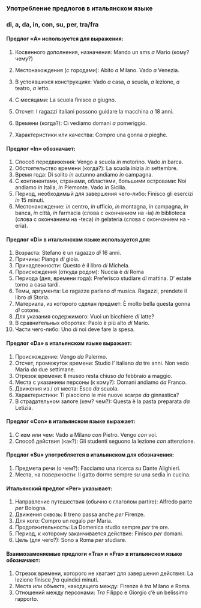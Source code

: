 ### Употребление предлогов в итальянском языке
### di, a, da, in, con, su, per, tra/fra

#### Предлог «A» используется для выражения:

1. Косвенного дополнения, назначения: 
	Mando un sms *a* Mario (кому? чему?)

2. Местонахождения (с городами):
	Abito *a* Milano. Vado *a* Venezia.
3. В устоявшихся конструкциях:
	Vado *a* casa, *a* scuola, *a* lezione, *a* teatro, *a* letto.
4. С месяцами:
	La scuola finisce *a* giugno.
5. Отсчет:
	I ragazzi italiani possono guidare la macchina *a* 18 anni.
6. Времени (когда?):
	Ci vediamo domani *a* pomeriggio.
7. Характеристики или качества:
	Compro una gonna *a* pieghe.

#### Предлог «In» обозначает:

1. Способ передвижения:
	Vengo a scuola *in* motorino. Vado *in* barca.
2. Обстоятельство времени (когда?):
	La scuola inizia *in* settembre.
3. Время года:
	Di solito *in* autunno andiamo *in* campagna.
4. С континентами, странами, областями, большими островами:
	Noi andiamo *in* Italia, *in* Piemonte. Vado *in* Sicilia.
5. Период, необходимый для завершения чего-либо:
	Finisco gli esercizi *in* 15 minuti.
6. Местонахождение:
	*in* centro, *in* ufficio, *in* montagna, *in* campagna, *in* banca, *in* città,
	*in* farmacia (слова с окончанием на -ia)
	*in* biblioteca (слова с окончанием на -teca)
	*in* gelateria (слова с окончанием на -eria).


#### Предлог «Di» в итальянском языке используется для:

1.  Возраста:
	Stefano è un ragazzo *di* 16 anni.
2.  Причины:
	Piange *di* gioia.
3.  Принадлежности:
	Questo è il libro *di* Michela.
4.  Происхождения (откуда родом):
	Nuccia è *di* Roma
5.  Периода (дня, времени года):
	Preferisco studiare *di* mattina. D’ estate torno a casa tardi.
6.  Темы, аргумента:
	Le ragazze parlano *di* musica. Ragazzi, prendete il libro *di* Storia.
7.  Материала, из которого сделан предмет:
	È molto bella questa gonna *di* cotone.
8.  Для указания содержимого:
	Vuoi un bicchiere *di* latte?
9.  В сравнительных оборотах:
	Paolo è più alto *di* Mario.
10. Части чего-либо:
	Uno *di* noi deve fare la spesa.


#### Предлог «Da» в итальянском языке выражает:

1. Происхождение:
	Vengo *da* Palermo.
2. Отсчет, промежуток времени:
	Studio l’ italiano *da* tre anni. Non vedo Maria *da* due settimane.
3. Отрезок времени:
	Il museo resta chiuso *da* febbraio a maggio.
4. Места с указанием персоны (к кому?):
	Domani andiamo *da* Franco.
5. Движения из / от места:
	Esco *da* scuola.
6. Характеристики:
	Ti piacciono le mie nuove scarpe *da* ginnastica?
7. В страдательном залоге (кем? чем?):
	Questa è la pasta preparata *da* Letizia.


#### Предлог «Con» в итальянском языке выражает:

1. С кем или чем:
	Vado a Milano *con* Pietro. Vengo *con* voi.
2. Способ действия (как?):
	Gli studenti seguono la lezione *con* attenzione.

#### Предлог «Su» употребляется в итальянском для обозначения:

1. Предмета речи (о чем?):
	Facciamo una ricerca *su* Dante Alighieri.
2. Места, на поверхности:
	Il gatto dorme sempre *su* una sedia in cucina.

#### Итальянский предлог «Per» указывает:

1. Направление путешествия (обычно с глаголом partire):
	Alfredo parte *per* Bologna.
2. Движения сквозь:
	Il treno passa anche *per* Firenze.
3. Для кого:
	Compro un regalo *per* Maria.
4. Продолжительность:
	La Domenica studio sempre *per* tre ore.
5. Период, к которому заканчивается действие:
	Finisco *per* domani.
6. Цель (для чего?):
	Sono a Roma *per* studiare.

#### Взаимозаменяемые предлоги «Tra» и «Fra» в итальянском языке обозначают:

1. Отрезок времени, которого не хватает для завершения действия:
	La lezione finisce *fra* quindici minuti.
2. Места или объекта, находящего между:
	Firenze è *tra* Milano e Roma.
3. Отношений между персонами:
	*Tra* Filippo e Giorgio c’è un belissimo rapporto.
